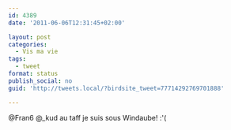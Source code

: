 ```yaml
---
id: 4389
date: '2011-06-06T12:31:45+02:00'

layout: post
categories:
  - Vis ma vie
tags:
  - tweet
format: status
publish_social: no
guid: 'http://tweets.local/?birdsite_tweet=77714292769701888'

---
```


@Fran6 @\_kud au taff je suis sous Windaube! :'(